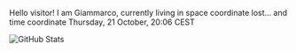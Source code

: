 Hello visitor! I am Giammarco, currently living in space coordinate lost... and time coordinate Thursday, 21 October, 20:06 CEST

![GitHub Stats](https://github-readme-stats.vercel.app/api?username=grcasanova)
